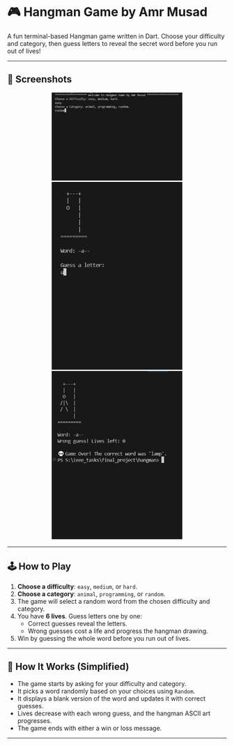 # 🎮 Hangman Game by Amr Musad

A fun terminal-based Hangman game written in Dart. Choose your difficulty and category, then guess letters to reveal the secret word before you run out of lives!

---

## 📸 Screenshots

<p align="center">
  <img src="screenshots/start.png" width="300" />
  <img src="screenshots/playing.png" width="300" />
  <img src="screenshots/lose.png" width="300" />
</p>

---

## 🕹️ How to Play

1. **Choose a difficulty**: `easy`, `medium`, or `hard`.
2. **Choose a category**: `animal`, `programming`, or `random`.
3. The game will select a random word from the chosen difficulty and category.
4. You have **6 lives**. Guess letters one by one:
   - Correct guesses reveal the letters.
   - Wrong guesses cost a life and progress the hangman drawing.
5. Win by guessing the whole word before you run out of lives.

---

## 🧠 How It Works (Simplified)

- The game starts by asking for your difficulty and category.
- It picks a word randomly based on your choices using `Random`.
- It displays a blank version of the word and updates it with correct guesses.
- Lives decrease with each wrong guess, and the hangman ASCII art progresses.
- The game ends with either a win or loss message.

---